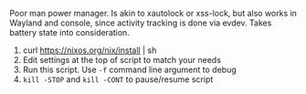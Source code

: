 Poor man power manager. Is akin to xautolock or xss-lock, but also works in Wayland and console, since activity tracking is done via evdev. Takes battery state into consideration.

1. curl https://nixos.org/nix/install | sh
2. Edit settings at the top of script to match your needs
3. Run this script. Use `-f` command line argument to debug
4. `kill -STOP` and `kill -CONT` to pause/resume script
